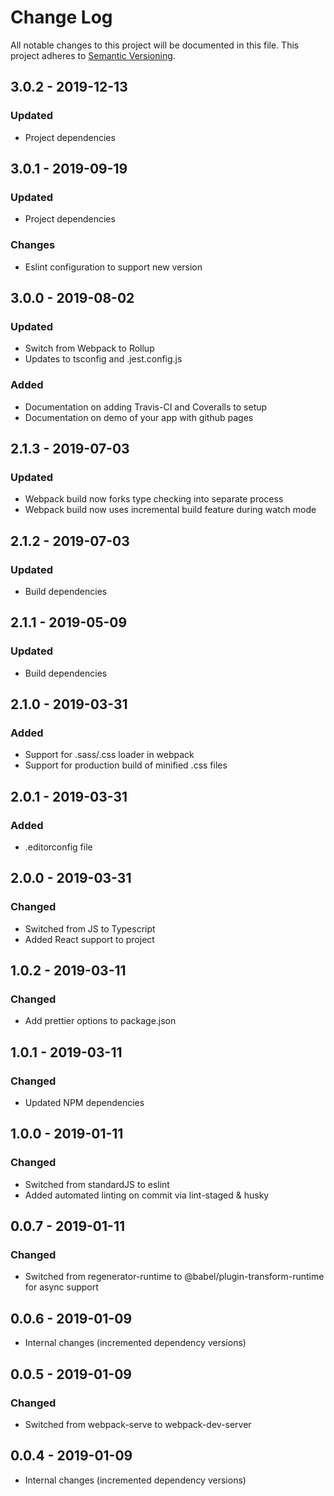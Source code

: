 # Change Log

All notable changes to this project will be documented in this file.
This project adheres to [Semantic Versioning](http://semver.org/).

## 3.0.2 - 2019-12-13

### Updated

- Project dependencies

## 3.0.1 - 2019-09-19

### Updated

- Project dependencies

### Changes

- Eslint configuration to support new version

## 3.0.0 - 2019-08-02

### Updated

- Switch from Webpack to Rollup
- Updates to tsconfig and .jest.config.js

### Added

- Documentation on adding Travis-CI and Coveralls to setup
- Documentation on demo of your app with github pages

## 2.1.3 - 2019-07-03

### Updated

- Webpack build now forks type checking into separate process
- Webpack build now uses incremental build feature during watch mode

## 2.1.2 - 2019-07-03

### Updated

- Build dependencies

## 2.1.1 - 2019-05-09

### Updated

- Build dependencies

## 2.1.0 - 2019-03-31

### Added

- Support for .sass/.css loader in webpack
- Support for production build of minified .css files

## 2.0.1 - 2019-03-31

### Added

- .editorconfig file

## 2.0.0 - 2019-03-31

### Changed

- Switched from JS to Typescript
- Added React support to project

## 1.0.2 - 2019-03-11

### Changed

- Add prettier options to package.json

## 1.0.1 - 2019-03-11

### Changed

- Updated NPM dependencies

## 1.0.0 - 2019-01-11

### Changed

- Switched from standardJS to eslint
- Added automated linting on commit via lint-staged & husky

## 0.0.7 - 2019-01-11

### Changed

- Switched from regenerator-runtime to @babel/plugin-transform-runtime for async support

## 0.0.6 - 2019-01-09

- Internal changes (incremented dependency versions)

## 0.0.5 - 2019-01-09

### Changed

- Switched from webpack-serve to webpack-dev-server

## 0.0.4 - 2019-01-09

- Internal changes (incremented dependency versions)
